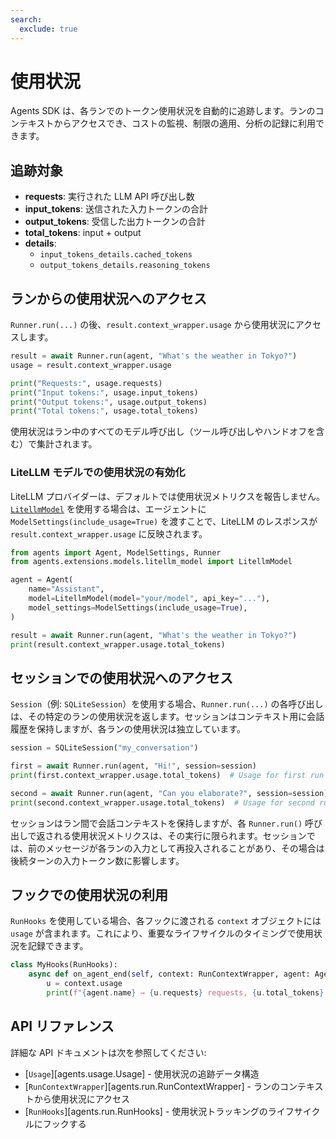 ```yaml
---
search:
  exclude: true
---
```

# 使用状況

Agents SDK は、各ランでのトークン使用状況を自動的に追跡します。ランのコンテキストからアクセスでき、コストの監視、制限の適用、分析の記録に利用できます。

## 追跡対象

- **requests**: 実行された LLM API 呼び出し数
- **input_tokens**: 送信された入力トークンの合計
- **output_tokens**: 受信した出力トークンの合計
- **total_tokens**: input + output
- **details**:
  - `input_tokens_details.cached_tokens`
  - `output_tokens_details.reasoning_tokens`

## ランからの使用状況へのアクセス

`Runner.run(...)` の後、`result.context_wrapper.usage` から使用状況にアクセスします。

```python
result = await Runner.run(agent, "What's the weather in Tokyo?")
usage = result.context_wrapper.usage

print("Requests:", usage.requests)
print("Input tokens:", usage.input_tokens)
print("Output tokens:", usage.output_tokens)
print("Total tokens:", usage.total_tokens)
```

使用状況はラン中のすべてのモデル呼び出し（ツール呼び出しやハンドオフを含む）で集計されます。

### LiteLLM モデルでの使用状況の有効化

LiteLLM プロバイダーは、デフォルトでは使用状況メトリクスを報告しません。[`LitellmModel`](models/litellm.md) を使用する場合は、エージェントに `ModelSettings(include_usage=True)` を渡すことで、LiteLLM のレスポンスが `result.context_wrapper.usage` に反映されます。

```python
from agents import Agent, ModelSettings, Runner
from agents.extensions.models.litellm_model import LitellmModel

agent = Agent(
    name="Assistant",
    model=LitellmModel(model="your/model", api_key="..."),
    model_settings=ModelSettings(include_usage=True),
)

result = await Runner.run(agent, "What's the weather in Tokyo?")
print(result.context_wrapper.usage.total_tokens)
```

## セッションでの使用状況へのアクセス

`Session`（例: `SQLiteSession`）を使用する場合、`Runner.run(...)` の各呼び出しは、その特定のランの使用状況を返します。セッションはコンテキスト用に会話履歴を保持しますが、各ランの使用状況は独立しています。

```python
session = SQLiteSession("my_conversation")

first = await Runner.run(agent, "Hi!", session=session)
print(first.context_wrapper.usage.total_tokens)  # Usage for first run

second = await Runner.run(agent, "Can you elaborate?", session=session)
print(second.context_wrapper.usage.total_tokens)  # Usage for second run
```

セッションはラン間で会話コンテキストを保持しますが、各 `Runner.run()` 呼び出しで返される使用状況メトリクスは、その実行に限られます。セッションでは、前のメッセージが各ランの入力として再投入されることがあり、その場合は後続ターンの入力トークン数に影響します。

## フックでの使用状況の利用

`RunHooks` を使用している場合、各フックに渡される `context` オブジェクトには `usage` が含まれます。これにより、重要なライフサイクルのタイミングで使用状況を記録できます。

```python
class MyHooks(RunHooks):
    async def on_agent_end(self, context: RunContextWrapper, agent: Agent, output: Any) -> None:
        u = context.usage
        print(f"{agent.name} → {u.requests} requests, {u.total_tokens} total tokens")
```

## API リファレンス

詳細な API ドキュメントは次を参照してください:

-   [`Usage`][agents.usage.Usage] - 使用状況の追跡データ構造
-   [`RunContextWrapper`][agents.run.RunContextWrapper] - ランのコンテキストから使用状況にアクセス
-   [`RunHooks`][agents.run.RunHooks] - 使用状況トラッキングのライフサイクルにフックする
